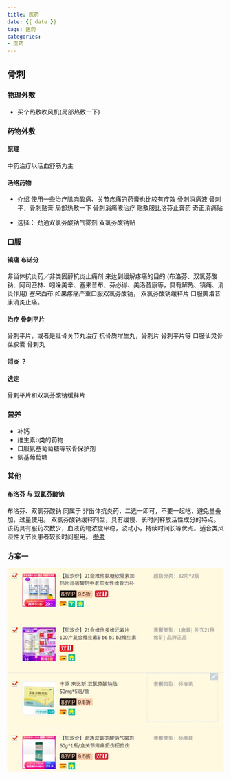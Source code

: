 ```yaml
---
title: 医药
date: {{ date }}
tags: 医药
categories: 
- 医药
---
```


## 骨刺
### 物理外敷 

- 买个热敷吹风机(局部热敷一下)

### 药物外敷 
#### 原理
中药治疗以活血舒筋为主

#### 活络药物
- 介绍
使用一些治疗肌肉酸痛、关节疼痛的药膏也比较有疗效
[骨刺消痛液](https://yp.120ask.com/detail/44258.html)
骨刺平，骨刺贴膏
局部热敷一下
骨刺消痛液治疗
贴敷服比洛芬止膏药
奇正消痛贴

- 选择：
劲通双氯芬酸钠气雾剂
双氯芬酸钠贴



### 口服
#### 镇痛 布诺分
非甾体抗炎药／非类固醇抗炎止痛剂 来达到缓解疼痛的目的 (布洛芬、双氯芬酸钠、阿司匹林、吲哚美辛、塞来昔布、芬必得、美洛昔康等，具有解热、镇痛、消炎作用)
塞来西布
如果疼痛严重口服双氯芬酸钠，
双氯芬酸钠缓释片
口服美洛昔康消炎止痛。
#### 治疗 骨刺平片
骨刺平片，或者是壮骨关节丸治疗
抗骨质增生丸，骨刺片
骨刺平片等
口服仙灵骨葆胶囊
骨刺丸
#### 消炎 ？



#### 选定
骨刺平片和双氯芬酸钠缓释片

### 营养
- 补钙
- 维生素b类的药物
- 口服氨基葡萄糖等软骨保护剂
- 氨基葡萄糖

### 其他
#### 布洛芬 与 双氯芬酸钠
布洛芬、双氯芬酸钠 同属于 非甾体抗炎药，二选一即可，不要一起吃，避免量叠加，过量使用。
双氯芬酸钠缓释剂型，具有缓慢、长时间释放活性成分的特点。该药具有服药次数少，血液药物浓度平稳，波动小，持续时间长等优点。适合类风湿性关节炎患者较长时间服用。
[参考](http://tag.120ask.com/jibing/fashao/1325248.html)

### 方案一
![](/image/doctor/test.png)
